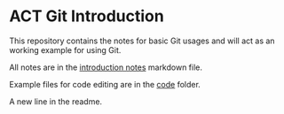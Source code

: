 # ACT Git Introduction

This repository contains the notes for basic Git usages and will act as an working example for using Git.

All notes are in the [introduction notes](./notes/introduction.md) markdown file.

Example files for code editing are in the [code](./code) folder.

A new line in the readme.
